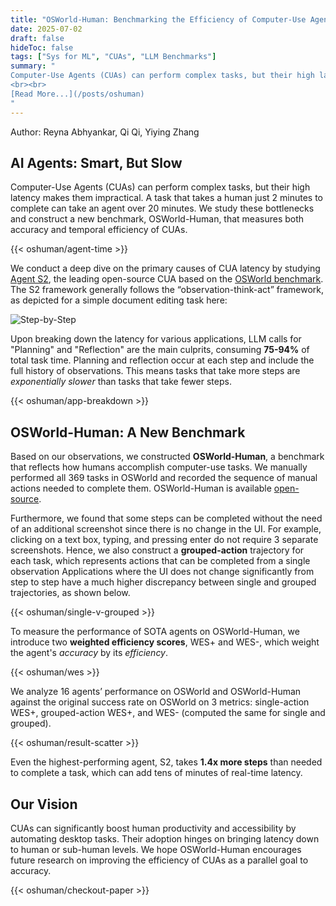 ```yaml
---
title: "OSWorld-Human: Benchmarking the Efficiency of Computer-Use Agents"
date: 2025-07-02
draft: false
hideToc: false
tags: ["Sys for ML", "CUAs", "LLM Benchmarks"]
summary: "
Computer-Use Agents (CUAs) can perform complex tasks, but their high latency makes them impractical. A task taking a human minutes can take an agent over 20 minutes. We study these bottlenecks and construct a new benchmark, OSWorld-Human, that measures both accuracy and temporal efficiency of CUAs. 
<br><br>
[Read More...](/posts/oshuman)
"
---
```

Author: Reyna Abhyankar, Qi Qi, Yiying Zhang

## AI Agents: Smart, But Slow

Computer-Use Agents (CUAs) can perform complex tasks, but their high latency makes them impractical. A task that takes a human just 2 minutes to complete can take an agent over 20 minutes. We study these bottlenecks and construct a new benchmark, OSWorld-Human, that measures both accuracy and temporal efficiency of CUAs. 

{{< oshuman/agent-time >}}

We conduct a deep dive on the primary causes of CUA latency by studying [Agent S2](https://www.simular.ai/articles/agent-s2), the leading open-source CUA based on the [OSWorld benchmark](https://os-world.github.io/). The S2 framework generally follows the “observation-think-act” framework, as depicted for a simple document editing task here:

![Step-by-Step](/images/oshuman/blog-fast.gif)  

Upon breaking down the latency for various applications, LLM calls for "Planning" and "Reflection" are the main culprits, consuming **75-94%** of total task time. Planning and reflection occur at each step and include the full history of observations. This means tasks that take more steps are *exponentially slower* than tasks that take fewer steps. 

{{< oshuman/app-breakdown >}}

## OSWorld-Human: A New Benchmark

Based on our observations, we constructed **OSWorld-Human**, a benchmark that reflects how humans accomplish computer-use tasks. We manually performed all 369 tasks in OSWorld and recorded the sequence of manual actions needed to complete them. OSWorld-Human is available [open-source](https://github.com/WukLab/osworld-human). 

Furthermore, we found that some steps can be completed without the need of an additional screenshot since there is no change in the UI. For example, clicking on a text box, typing, and pressing enter do not require 3 separate screenshots. Hence, we also construct a **grouped-action** trajectory for each task, which represents actions that can be completed from a single observation Applications where the UI does not change significantly from step to step have a much higher discrepancy between single and grouped trajectories, as shown below.
 
{{< oshuman/single-v-grouped >}}

To measure the performance of SOTA agents on OSWorld-Human, we introduce two **weighted efficiency scores**, WES+ and WES-, which weight the agent's *accuracy* by its *efficiency*.

{{< oshuman/wes >}}

We analyze 16 agents’ performance on OSWorld and OSWorld-Human against the original success rate on OSWorld on 3 metrics: single-action WES+, grouped-action WES+, and WES- (computed the same for single and grouped).

{{< oshuman/result-scatter >}}

Even the highest-performing agent, S2, takes **1.4x more steps** than needed to complete a task, which can add tens of minutes of real-time latency. 

## Our Vision

CUAs can significantly boost human productivity and accessibility by automating desktop tasks. Their adoption hinges on bringing latency down to human or sub-human levels. We hope OSWorld-Human encourages future research on improving the efficiency of CUAs as a parallel goal to accuracy. 

<!-- Read our full paper on [arXiv](https://arxiv.org/abs/2506.00384). -->

{{< oshuman/checkout-paper >}}
